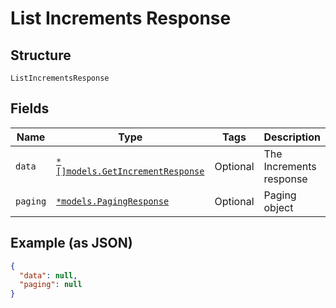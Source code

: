
# List Increments Response

## Structure

`ListIncrementsResponse`

## Fields

| Name | Type | Tags | Description |
|  --- | --- | --- | --- |
| `data` | [`*[]models.GetIncrementResponse`](../../doc/models/get-increment-response.md) | Optional | The Increments response |
| `paging` | [`*models.PagingResponse`](../../doc/models/paging-response.md) | Optional | Paging object |

## Example (as JSON)

```json
{
  "data": null,
  "paging": null
}
```

